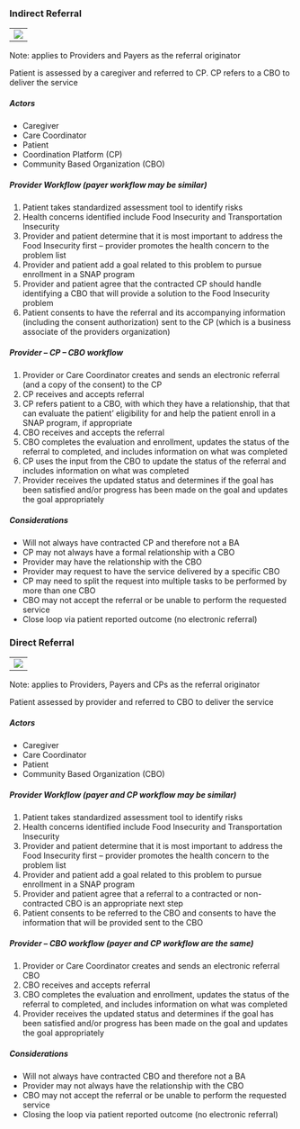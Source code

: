 ### Indirect Referral 

<table><tr><td><img src="IndirectReferral.jpg" /></td></tr></table>

Note: applies to Providers and Payers as the referral originator

Patient is assessed by a caregiver and referred to CP.  CP refers to a CBO to deliver the service

##### Actors

- Caregiver
- Care Coordinator
- Patient
- Coordination Platform (CP)
- Community Based Organization (CBO)

##### Provider Workflow (payer workflow may be similar)

1. Patient takes standardized assessment tool to identify risks
2. Health concerns identified include Food Insecurity and Transportation Insecurity
3. Provider and patient determine that it is most important to address the Food Insecurity first – provider promotes the health concern to the problem list
4. Provider and patient add a goal related to this problem to pursue enrollment in a SNAP program
5. Provider and patient agree that the contracted CP should handle identifying a CBO that will provide a solution to the Food Insecurity problem
6. Patient consents to have the referral and its accompanying information (including the consent authorization) sent to the CP (which is a business associate of the providers organization)

##### Provider – CP – CBO workflow 

1. Provider or Care Coordinator creates and sends an electronic referral (and a copy of the consent) to the CP
2. CP receives and accepts referral
3. CP refers patient to a CBO, with which they have a relationship, that that can evaluate the patient’ eligibility for and help the patient enroll in a SNAP program, if appropriate 
4. CBO receives and accepts the referral
5. CBO completes the evaluation and enrollment, updates the status of the referral to completed, and includes information on what was completed
6. CP uses the input from the CBO to update the status of the referral and includes information on what was completed
7. Provider receives the updated status and determines if the goal has been satisfied and/or progress has been made on the goal and updates the goal appropriately

##### Considerations 

- Will not always have contracted CP and therefore not a BA
- CP may not always have a formal relationship with a CBO
- Provider may have the relationship with the CBO
- Provider may request to have the service delivered by a specific CBO
- CP may need to split the request into multiple tasks to be performed by more than one CBO
- CBO may not accept the referral or be unable to perform the requested service
- Close loop via patient reported outcome (no electronic referral)

 

### Direct Referral

<table><tr><td><img src="DirectReferral.jpg" /></td></tr></table>

Note: applies to Providers, Payers and CPs as the referral originator

Patient assessed by provider and referred to CBO to deliver the service 

##### Actors

- Caregiver
- Care Coordinator
- Patient
- Community Based Organization (CBO)

##### Provider Workflow (payer and CP workflow may be similar)

1. Patient takes standardized assessment tool to identify risks
2. Health concerns identified include Food Insecurity and Transportation Insecurity
3. Provider and patient determine that it is most important to address the Food Insecurity first – provider promotes the health concern to the problem list
4. Provider and patient add a goal related to this problem to pursue enrollment in a SNAP program
5. Provider and patient agree that a referral to a contracted or non-contracted CBO is an appropriate next step
6. Patient consents to be referred to the CBO and consents to have the information that will be provided sent to the CBO 

##### Provider – CBO workflow (payer and CP workflow are the same)

1. Provider or Care Coordinator creates and sends an electronic referral CBO
2. CBO receives and accepts referral
3. CBO completes the evaluation and enrollment, updates the status of the referral to completed, and includes information on what was completed
4. Provider receives the updated status and determines if the goal has been satisfied and/or progress has been made on the goal and updates the goal appropriately

##### Considerations 

- Will not always have contracted CBO and therefore not a BA
- Provider may not always have the relationship with the CBO
- CBO may not accept the referral or be unable to perform the requested service
- Closing the loop via patient reported outcome (no electronic referral)